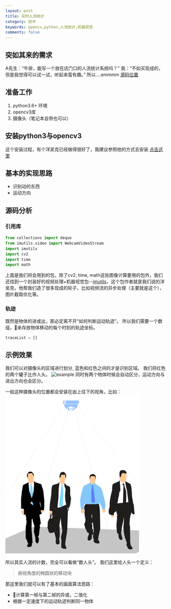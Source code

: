 ```yaml
---
layout: post
title: 实时人流统计
category: 技术
keywords: opencv,python,人流统计,机器视觉
comments: false
---
```


## 突如其来的需求
A先生：“牛排，能写一个放在店门口的人流统计系统吗？”
我：“不如买现成的，但是我觉得可以试一试，听起来蛮有趣。”
所以....emmmm
[源码位置](https://github.com/cookedsteak/people-counting)

## 准备工作

1. python3.6+ 环境
2. opencv3库
3. 摄像头（笔记本自带也可以）

## 安装python3与opencv3

这个安装过程，有个洋吴克已经做得很好了，我建议参照他的方式去安装
[点击这里](https://www.pyimagesearch.com/opencv-tutorials-resources-guides/)

## 基本的实现思路
- 识别动的东西
- 运动方向

## 源码分析

### 引用库
```python
from collections import deque
from imutils.video import WebcamVideoStream
import imutils
import cv2
import time
import math
```
上面是我们将会用到的包，除了cv2, time, math这些图像计算要用的包外，我们还找到一个封装好的视频处理+机器视觉包--[imutils](https://github.com/jrosebr1/imutils)，这个包作者就是我们说的洋吴克，他帮我们造了很多现成的轮子，比如视频流的异步处理（主要就是这个），图片截取优化等。

### 轨迹
既然是物体的进或出，那必定离不开“如何判断运动轨迹”。
所以我们需要一个数组，来存放物体移动的每个时刻的轨迹坐标。
```python
traceList = []
```



## 示例效果
我们可以对摄像头的区域进行划分, 蓝色和红色之间的才是识别区域。
我们将红色的两个罐子比作人头。
![example](/assets/img/people-counting.gif)
同时有两个物体时候会自动区分，运动方向与进出方向也会区分。

一般这种摄像头的位置都会安装在由上往下的视角，比如：
![camera](/assets/img/people-counting-camera.png)

所以其实人流的计数，完全可以看做“数人头”。
我们这里给人头一个定义：
> 俯视角度的椭圆状的移动块

那这里我们就可以有了基本的画面算法思路：
- 计算第一帧与第二帧的异或，二值化
- 根据一定速度下的运动轨迹判断同一物体

